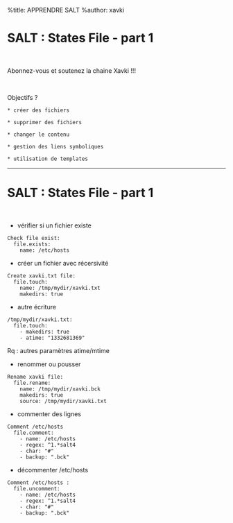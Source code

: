 %title: APPRENDRE SALT
%author: xavki


# SALT : States File - part 1

<br>

Abonnez-vous et soutenez la chaine Xavki !!!

<br>


Objectifs ?

	* créer des fichiers

	* supprimer des fichiers

	* changer le contenu

	* gestion des liens symboliques

	* utilisation de templates

---------------------------------------------------------------------------

# SALT : States File - part 1


<br>

* vérifier si un fichier existe

```
Check file exist:
  file.exists:
    name: /etc/hosts
```

* créer un fichier avec récersivité

```
Create xavki.txt file:
  file.touch:
    name: /tmp/mydir/xavki.txt
    makedirs: true
```

* autre écriture

```
/tmp/mydir/xavki.txt:
  file.touch:
    - makedirs: true
    - atime: "1332681369"
```

Rq : autres paramètres atime/mtime


* renommer ou pousser

```
Rename xavki file:
  file.rename:
    name: /tmp/mydir/xavki.bck
    makedirs: true
    source: /tmp/mydir/xavki.txt
```

* commenter des lignes

```
Comment /etc/hosts
  file.comment:
    - name: /etc/hosts
    - regex: ^1.*salt4
    - char: "#"
    - backup: ".bck"
```

* décommenter /etc/hosts

```
Comment /etc/hosts :
  file.uncomment:
    - name: /etc/hosts
    - regex: ^1.*salt4
    - char: "#"
    - backup: ".bck"
```


